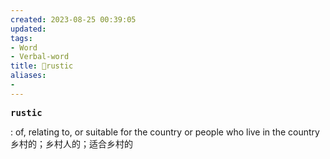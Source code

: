 ```yaml
---
created: 2023-08-25 00:39:05
updated: 
tags: 
- Word
- Verbal-word
title: 🚩rustic
aliases:
- 
---
```


<pre><strong>rustic</strong></pre>
: of, relating to, or suitable for the country or people who live in the country乡村的；乡村人的；适合乡村的